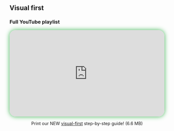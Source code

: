 ## Visual first

### Full YouTube playlist

<div style="position: relative; width: 100%; aspect-ratio: 16 / 9; border-radius: 20px; box-shadow: 0 0 15px #3fb654; overflow: hidden;">
<iframe
    src="https://www.youtube.com/embed/videoseries?si=IFfvvmpmY1FSMrjg&amp;list=PLeumwG3_SvUtKeGtuZI6NEfPBoA50AC1L" 
    style="position: absolute; inset: 0; width: 100%; height: 100%; border: none;"
    allowfullscreen>
</iframe>
</div>

<div style="text-align: center; margin-top: 1em;">

Print our NEW [visual-first](resources/space-talk-visual.pdf) step-by-step guide! (6.6 MB)
</div>